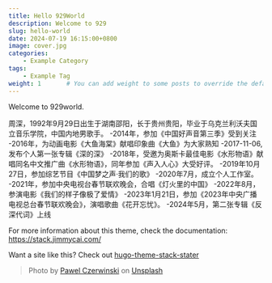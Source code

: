 ```yaml
---
title: Hello 929World
description: Welcome to 929
slug: hello-world
date: 2024-07-19 16:15:00+0800
image: cover.jpg
categories:
    - Example Category
tags:
    - Example Tag
weight: 1       # You can add weight to some posts to override the default sorting (date descending)
---
```


Welcome to 929world. 

周深，1992年9月29日出生于湖南邵阳，长于贵州贵阳，毕业于乌克兰利沃夫国立音乐学院，中国内地男歌手。
-2014年，参加《中国好声音第三季》受到关注
-2016年，为动画电影《大鱼海棠》献唱印象曲《大鱼》为大家熟知
-2017-11-06,发布个人第一张专辑《深的深》
-2018年，受邀为奥斯卡最佳电影《水形物语》献唱同名中文推广曲《水形物语》，同年参加《声入人心》大受好评。
-2019年10月27日，参加综艺节目《中国梦之声·我们的歌》
-2020年7月，成立个人工作室。
-2021年，参加中央电视台春节联欢晚会，合唱《灯火里的中国》
-2022年8月，参演电影《我们的样子像极了爱情》
-2023年1月21日，参加《2023年中央广播电视总台春节联欢晚会》，演唱歌曲《花开忘忧》。
-2024年5月，第二张专辑《反深代词》上线

For more information about this theme, check the documentation: https://stack.jimmycai.com/

Want a site like this? Check out [hugo-theme-stack-stater](https://github.com/CaiJimmy/hugo-theme-stack-starter)

> Photo by [Pawel Czerwinski](https://unsplash.com/@pawel_czerwinski) on [Unsplash](https://unsplash.com/)